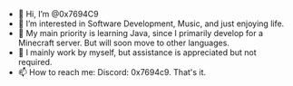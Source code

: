 - 👋 Hi, I’m @0x7694C9
- 👀 I’m interested in Software Development, Music, and just enjoying life.
- 🌱 My main priority is learning Java, since I primarily develop for a Minecraft server. But will soon move to other languages.
- 💞️ I mainly work by myself, but assistance is appreciated but not required.
- 📫 How to reach me: Discord: 0x7694c9. That's it.

<!---
0x7694C9/0x7694C9 is a ✨ special ✨ repository because its `README.md` (this file) appears on your GitHub profile.
You can click the Preview link to take a look at your changes.
--->
